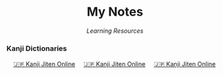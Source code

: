 <h1 align="center">My Notes</h1>
<p align="center"><i>Learning Resources</i></p>


### Kanji Dictionaries

<img height="16" width="16" src="http://proxy.duckduckgo.com/ip3/kanji.jitenon.jp.ico">[🇯🇵 Kanji Jiten Online](http://kanji.jitenon.jp) 
<img height="16" width="16" src="http://proxy.duckduckgo.com/ip3/kanji.jitenon.jp.ico">[🇯🇵 Kanji Jiten Online](http://kanji.jitenon.jp) 
<img height="16" width="16" src="http://proxy.duckduckgo.com/ip3/kanji.jitenon.jp.ico">[🇯🇵 Kanji Jiten Online](http://kanji.jitenon.jp)

